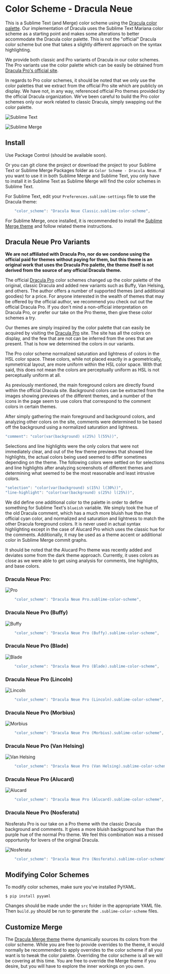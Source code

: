 # Color Scheme - Dracula Neue

This is a Sublime Text (and Merge) color scheme using the [Dracula color palette](https://github.com/dracula/dracula-theme).
Our implementation of Dracula uses the Sublime Text Mariana color scheme as a starting point and makes some alterations
to better accommodate the Dracula color palette. This is not the "official" Dracula color scheme but one that takes a
slightly different approach on the syntax highlighting.

We provide both classic and Pro variants of Dracula in our color schemes. The Pro variants use the color palette which
can be easily be obtained from [Dracula Pro's official site](https://draculatheme.com/pro).

In regards to Pro color schemes, it should be noted that we only use the color palettes that we extract from the
official Pro site which are publicly on display. We have not, in any way, referenced official Pro themes provided by the
official Dracula organization. We've been careful to build the Pro color schemes only our work related to classic
Dracula, simply swapping out the color palette.

![Sublime Text](screenshots/Text%20-%20Dracula.png)

![Sublime Merge](screenshots/Merge%20-%20Dracula.png)

## Install

Use Package Control (should be available soon).

Or you can git clone the project or download the project to your Sublime Text or Sublime Merge Packages folder as
`Color Scheme - Dracula Neue`. If you want to use it in both Sublime Merge and Sublime Text, you only have to install it in
Sublime Text as Sublime Merge will find the color schemes in Sublime Text.

For Sublime Text, edit your `Preferences.sublime-settings` file to use the Dracula theme:

```js
    "color_scheme": "Dracula Neue Classic.sublime-color-scheme",
```

For Sublime Merge, once installed, it is recommended to install the [Sublime Merge theme](https://github.com/facelessuser/merge-dracula-theme)
and follow related theme instructions.

## Dracula Neue Pro Variants

**We are not affiliated with Dracula Pro, nor do we condone using the official paid for themes without paying for them,
but this theme is an original work that uses the Dracula Pro palette, the theme itself is not derived from the source of
any official Dracula theme.**

The official [Dracula Pro](https://draculatheme.com/pro) color schemes changed up the color palette of the original,
classic Dracula and added new variants such as Buffy, Van Helsing, and others. The author offers a number of supported
themes (and additional goodies) for a price. For anyone interested in the wealth of themes that may be offered by the
official author, we recommend you check out out the official Dracula Pro. If you don't mind a non-official
interpretation on Dracula Pro, or prefer our take on the Pro theme, then give these color schemes a try.

Our themes are simply inspired by the color palette that can easily be acquired by visiting the [Dracula Pro](https://draculatheme.com/pro)
site. The site has all the colors on display, and the few that are not can be inferred from the ones that are present.
That is how we determined the colors in our variants.

The Pro color scheme normalized saturation and lightness of colors in the HSL color space. These colors, while not
placed exactly in a geometrically, symmetrical layout, are more uniform within the HSL color space. With that said, this
does not mean the colors are perceptually uniform as HSL is not perceptually uniform at all.

As previously mentioned, the main foreground colors are directly found within the official Dracula site. Background
colors can be extracted from the images showing previews of the different themes, and a number of the icons in the page
seem to use colors that correspond to the comment colors in certain themes.

After simply gathering the main foreground and background colors, and analyzing other colors on the site, comments were
determined to be based off the background using a normalized saturation and lightness.

```js
"comment": "color(var(background) s(25%) l(55%))",
```

Selections and line highlights were the only colors that were not immediately clear, and out of the few theme previews
that showed line highlights, the actual colors being used seemed to differ sometimes depending on the theme. The
following colors were settled on for selections and line highlights after analyzing screenshots of different themes and
determining what seemed to be the most reasonable and least intrusive colors.

```js
"selection": "color(var(background) s(15%) l(30%))",
"line-highlight": "color(var(background) s(25%) l(25%))",
```

We did define one additional color to the palette in order to define something for Sublime Text's `blueish` variable. We
simply took the hue of the old Dracula comment, which has a much more bluish hue than the official cyan color, and
normalized and saturation and lightness to match the other Dracula foreground colors. It is never used in actual syntax
highlighting except in the case of Alucard Pro which uses the classic hue for the comments. Additionally, it may be used
as a theme accent or additional color in Sublime Merge commit graphs.

It should be noted that the Alucard Pro theme was recently added and deviates some from the dark theme approach.
Currently, it uses colors as close as we were able to get using analysis for comments, line highlights, and base
colors.

### Dracula Neue Pro:

![Pro](screenshots/Text%20-%20Pro.png)

```js
    "color_scheme": "Dracula Neue Pro.sublime-color-scheme",
```

### Dracula Neue Pro (Buffy)

![Buffy](screenshots/Text%20-%20Buffy.png)

```js
    "color_scheme": "Dracula Neue Pro (Buffy).sublime-color-scheme",
```

### Dracula Neue Pro (Blade)

![Blade](screenshots/Text%20-%20Blade.png)

```js
    "color_scheme": "Dracula Neue Pro (Blade).sublime-color-scheme",
```

### Dracula Neue Pro (Lincoln)

![Lincoln](screenshots/Text%20-%20Lincoln.png)

```js
    "color_scheme": "Dracula Neue Pro (Lincoln).sublime-color-scheme",
```

### Dracula Neue Pro (Morbius)

![Morbius](screenshots/Text%20-%20Morbius.png)

```js
    "color_scheme": "Dracula Neue Pro (Morbius).sublime-color-scheme",
```

### Dracula Neue Pro (Van Helsing)

![Van Helsing](screenshots/Text%20-%20Van%20Helsing.png)

```js
    "color_scheme": "Dracula Neue Pro (Van Helsing).sublime-color-scheme",
```

### Dracula Neue Pro (Alucard)

![Alucard](screenshots/Text%20-%20Alucard.png)

```js
    "color_scheme": "Dracula Neue Pro (Alucard).sublime-color-scheme",
```

### Dracula Neue Pro (Nosferatu)

Nosferatu Pro is our take on a Pro theme with the classic Dracula background and comments. It gives a more bluish
background hue than the purple hue of the normal Pro theme. We feel this combination was a missed opportunity for lovers
of the original Dracula.

![Nosferatu](screenshots/Text%20-%20Nosferatu.png)

```js
    "color_scheme": "Dracula Neue Pro (Nosferatu).sublime-color-scheme",
```

## Modifying Color Schemes

To modify color schemes, make sure you've installed PyYAML.

```console
$ pip install pyyaml
```

Changes should be made under the `src` folder in the appropriate YAML file. Then `build.py` should be run to generate
the `.sublime-color-scheme` files.

## Customize Merge

The [Dracula Merge theme](https://github.com/facelessuser/merge-dracula-theme) theme dynamically sources its colors
from the color scheme. While you are free to provide overrides to the theme, it would normally be recommended to apply
overrides to the color scheme if all you want is to tweak the color palette. Overriding the color scheme is all we will
be covering at this time. You are free to override the Merge theme if you desire, but you will have to explore the inner
workings on you own.
